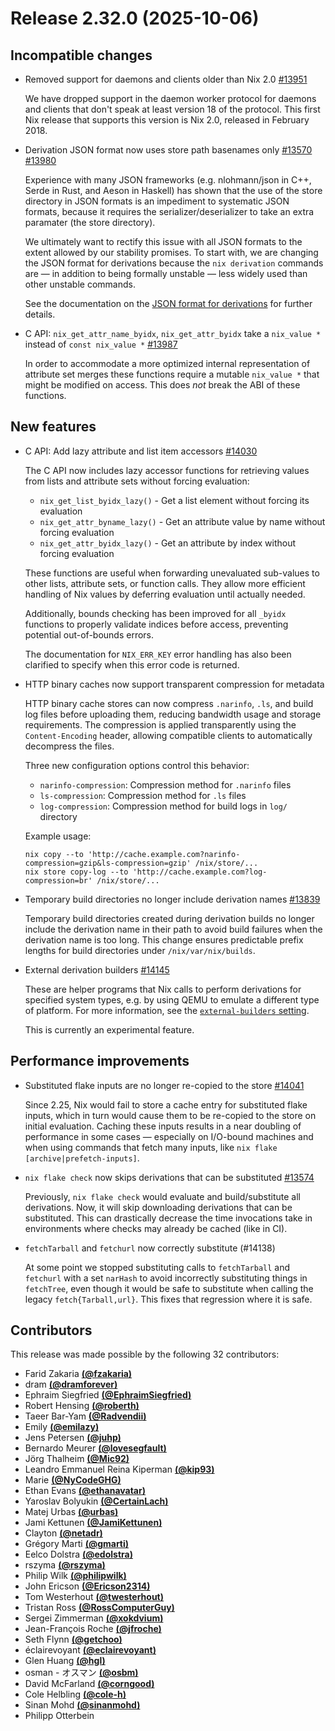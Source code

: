 # Release 2.32.0 (2025-10-06)

## Incompatible changes

- Removed support for daemons and clients older than Nix 2.0 [#13951](https://github.com/NixOS/nix/pull/13951)

  We have dropped support in the daemon worker protocol for daemons and clients that don't speak at least version 18 of the protocol. This first Nix release that supports this version is Nix 2.0, released in February 2018.

- Derivation JSON format now uses store path basenames only [#13570](https://github.com/NixOS/nix/issues/13570) [#13980](https://github.com/NixOS/nix/pull/13980)

  Experience with many JSON frameworks (e.g. nlohmann/json in C++, Serde in Rust, and Aeson in Haskell) has shown that the use of the store directory in JSON formats is an impediment to systematic JSON formats, because it requires the serializer/deserializer to take an extra paramater (the store directory).

  We ultimately want to rectify this issue with all JSON formats to the extent allowed by our stability promises. To start with, we are changing the JSON format for derivations because the `nix derivation` commands are — in addition to being formally unstable — less widely used than other unstable commands.

  See the documentation on the [JSON format for derivations](@docroot@/protocols/json/derivation.md) for further details.

- C API: `nix_get_attr_name_byidx`, `nix_get_attr_byidx` take a `nix_value *` instead of `const nix_value *` [#13987](https://github.com/NixOS/nix/pull/13987)

  In order to accommodate a more optimized internal representation of attribute set merges these functions require
  a mutable `nix_value *` that might be modified on access. This does *not* break the ABI of these functions.

## New features

- C API: Add lazy attribute and list item accessors [#14030](https://github.com/NixOS/nix/pull/14030)

  The C API now includes lazy accessor functions for retrieving values from lists and attribute sets without forcing evaluation:

  - `nix_get_list_byidx_lazy()` - Get a list element without forcing its evaluation
  - `nix_get_attr_byname_lazy()` - Get an attribute value by name without forcing evaluation
  - `nix_get_attr_byidx_lazy()` - Get an attribute by index without forcing evaluation

  These functions are useful when forwarding unevaluated sub-values to other lists, attribute sets, or function calls. They allow more efficient handling of Nix values by deferring evaluation until actually needed.

  Additionally, bounds checking has been improved for all `_byidx` functions to properly validate indices before access, preventing potential out-of-bounds errors.

  The documentation for `NIX_ERR_KEY` error handling has also been clarified to specify when this error code is returned.

- HTTP binary caches now support transparent compression for metadata

  HTTP binary cache stores can now compress `.narinfo`, `.ls`, and build log files before uploading them,
  reducing bandwidth usage and storage requirements. The compression is applied transparently using the
  `Content-Encoding` header, allowing compatible clients to automatically decompress the files.

  Three new configuration options control this behavior:
  - `narinfo-compression`: Compression method for `.narinfo` files
  - `ls-compression`: Compression method for `.ls` files
  - `log-compression`: Compression method for build logs in `log/` directory

  Example usage:
  ```
  nix copy --to 'http://cache.example.com?narinfo-compression=gzip&ls-compression=gzip' /nix/store/...
  nix store copy-log --to 'http://cache.example.com?log-compression=br' /nix/store/...
  ```

- Temporary build directories no longer include derivation names [#13839](https://github.com/NixOS/nix/pull/13839)

  Temporary build directories created during derivation builds no longer include the derivation name in their path to avoid build failures when the derivation name is too long. This change ensures predictable prefix lengths for build directories under `/nix/var/nix/builds`.

- External derivation builders [#14145](https://github.com/NixOS/nix/pull/14145)

  These are helper programs that Nix calls to perform derivations for specified system types, e.g. by using QEMU to emulate a different type of platform. For more information, see the [`external-builders` setting](../command-ref/conf-file.md#conf-external-builders).

  This is currently an experimental feature.

## Performance improvements

- Substituted flake inputs are no longer re-copied to the store [#14041](https://github.com/NixOS/nix/pull/14041)

  Since 2.25, Nix would fail to store a cache entry for substituted flake inputs, which in turn would cause them to be re-copied to the store on initial evaluation. Caching these inputs results in a near doubling of performance in some cases — especially on I/O-bound machines and when using commands that fetch many inputs, like `nix flake [archive|prefetch-inputs]`.

- `nix flake check` now skips derivations that can be substituted [#13574](https://github.com/NixOS/nix/pull/13574)

  Previously, `nix flake check` would evaluate and build/substitute all
  derivations. Now, it will skip downloading derivations that can be substituted.
  This can drastically decrease the time invocations take in environments where
  checks may already be cached (like in CI).

- `fetchTarball` and `fetchurl` now correctly substitute (#14138)

  At some point we stopped substituting calls to `fetchTarball` and `fetchurl` with a set `narHash` to avoid incorrectly substituting things in `fetchTree`, even though it would be safe to substitute when calling the legacy `fetch{Tarball,url}`. This fixes that regression where it is safe.

## Contributors

This release was made possible by the following 32 contributors:

- Farid Zakaria [**(@fzakaria)**](https://github.com/fzakaria)
- dram [**(@dramforever)**](https://github.com/dramforever)
- Ephraim Siegfried [**(@EphraimSiegfried)**](https://github.com/EphraimSiegfried)
- Robert Hensing [**(@roberth)**](https://github.com/roberth)
- Taeer Bar-Yam [**(@Radvendii)**](https://github.com/Radvendii)
- Emily [**(@emilazy)**](https://github.com/emilazy)
- Jens Petersen [**(@juhp)**](https://github.com/juhp)
- Bernardo Meurer [**(@lovesegfault)**](https://github.com/lovesegfault)
- Jörg Thalheim [**(@Mic92)**](https://github.com/Mic92)
- Leandro Emmanuel Reina Kiperman [**(@kip93)**](https://github.com/kip93)
- Marie [**(@NyCodeGHG)**](https://github.com/NyCodeGHG)
- Ethan Evans [**(@ethanavatar)**](https://github.com/ethanavatar)
- Yaroslav Bolyukin [**(@CertainLach)**](https://github.com/CertainLach)
- Matej Urbas [**(@urbas)**](https://github.com/urbas)
- Jami Kettunen [**(@JamiKettunen)**](https://github.com/JamiKettunen)
- Clayton [**(@netadr)**](https://github.com/netadr)
- Grégory Marti [**(@gmarti)**](https://github.com/gmarti)
- Eelco Dolstra [**(@edolstra)**](https://github.com/edolstra)
- rszyma [**(@rszyma)**](https://github.com/rszyma)
- Philip Wilk [**(@philipwilk)**](https://github.com/philipwilk)
- John Ericson [**(@Ericson2314)**](https://github.com/Ericson2314)
- Tom Westerhout [**(@twesterhout)**](https://github.com/twesterhout)
- Tristan Ross [**(@RossComputerGuy)**](https://github.com/RossComputerGuy)
- Sergei Zimmerman [**(@xokdvium)**](https://github.com/xokdvium)
- Jean-François Roche [**(@jfroche)**](https://github.com/jfroche)
- Seth Flynn [**(@getchoo)**](https://github.com/getchoo)
- éclairevoyant [**(@eclairevoyant)**](https://github.com/eclairevoyant)
- Glen Huang [**(@hgl)**](https://github.com/hgl)
- osman - オスマン [**(@osbm)**](https://github.com/osbm)
- David McFarland [**(@corngood)**](https://github.com/corngood)
- Cole Helbling [**(@cole-h)**](https://github.com/cole-h)
- Sinan Mohd [**(@sinanmohd)**](https://github.com/sinanmohd)
- Philipp Otterbein
